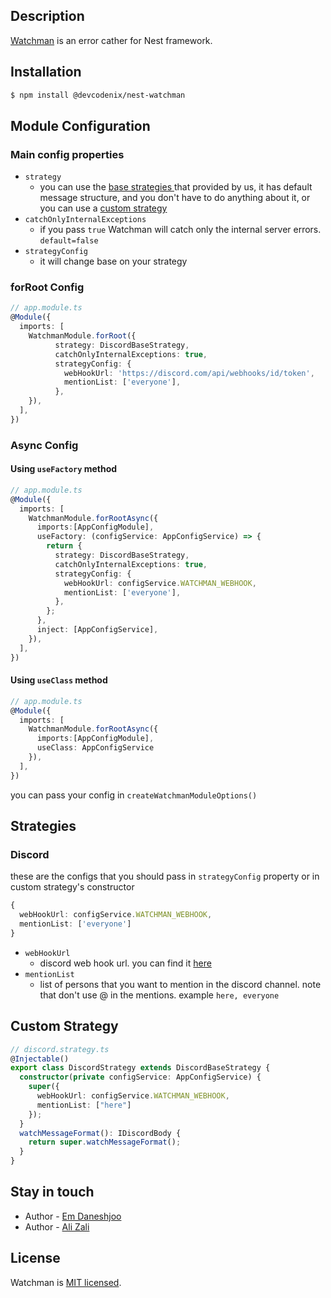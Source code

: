 
## Description

[Watchman](https://github.com/nestjs/nest) is an error cather for Nest framework.

## Installation

```bash
$ npm install @devcodenix/nest-watchman
```

## Module Configuration
### Main config properties
- `strategy`
    - you can use the [ base strategies ](https://github.com/nestjs/nest) that provided by us, it has default message structure, and you don't have to do anything about it, or you can use a [custom strategy](https://github.com/nestjs/nest)
- `catchOnlyInternalExceptions`
    - if you pass `true` Watchman will catch only the internal server errors. `default=false`
- `strategyConfig`
    - it will change base on your strategy
### forRoot Config
```ts
// app.module.ts
@Module({
  imports: [
    WatchmanModule.forRoot({
          strategy: DiscordBaseStrategy,
          catchOnlyInternalExceptions: true,
          strategyConfig: {
            webHookUrl: 'https://discord.com/api/webhooks/id/token',
            mentionList: ['everyone'],
          },
    }),
  ],
})
```
### Async Config
#### Using `useFactory` method
```ts
// app.module.ts
@Module({
  imports: [
    WatchmanModule.forRootAsync({
      imports:[AppConfigModule],
      useFactory: (configService: AppConfigService) => {
        return {
          strategy: DiscordBaseStrategy,
          catchOnlyInternalExceptions: true,
          strategyConfig: {
            webHookUrl: configService.WATCHMAN_WEBHOOK,
            mentionList: ['everyone'],
          },
        };
      },
      inject: [AppConfigService],
    }),
  ],
})
```
#### Using `useClass` method
```ts
// app.module.ts
@Module({
  imports: [
    WatchmanModule.forRootAsync({
      imports:[AppConfigModule],
      useClass: AppConfigService
    }),
  ],
})
```
you can pass your config in `createWatchmanModuleOptions()` 

## Strategies
### Discord
these are the configs that you should pass in `strategyConfig` property or in custom strategy's constructor 
```ts
{
  webHookUrl: configService.WATCHMAN_WEBHOOK,
  mentionList: ['everyone']
}
```
- `webHookUrl`
  - discord web hook url. you can find it [here](google.com)
- `mentionList` 
  - list of persons that you want to mention in the discord channel. note that don't use @ in the mentions. example `here, everyone` 
## Custom Strategy
```ts
// discord.strategy.ts
@Injectable()
export class DiscordStrategy extends DiscordBaseStrategy {
  constructor(private configService: AppConfigService) {
    super({
      webHookUrl: configService.WATCHMAN_WEBHOOK,
      mentionList: ["here"]
    });
  }
  watchMessageFormat(): IDiscordBody {
    return super.watchMessageFormat();
  }
}
```
## Stay in touch

- Author - [Em Daneshjoo](https://kamilmysliwiec.com)
- Author - [Ali Zali](https://kamilmysliwiec.com)

## License

Watchman is [MIT licensed](LICENSE).
